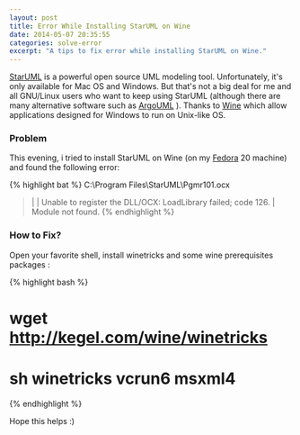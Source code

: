 ```yaml
---
layout: post
title: Error While Installing StarUML on Wine
date: 2014-05-07 20:35:55
categories: solve-error
excerpt: "A tips to fix error while installing StarUML on Wine."
---
```


[StarUML](http://staruml.io/) is a powerful open source UML modeling tool. Unfortunately, it's only available for Mac OS and Windows. But that's not a big deal for me and all GNU/Linux users who want to keep using StarUML (although there are many alternative software such as [ArgoUML](http://argouml.tigris.org/) ). Thanks to [Wine](https://www.winehq.org/) which allow applications designed for Windows to run on Unix-like OS. 

### Problem
This evening, i tried to install StarUML on Wine (on my [Fedora](http://fedoraproject.org/) 20 machine) and found the following error:

{% highlight bat %}
C:\Program Files\StarUML\Pgmr101.ocx
> |
> | Unable to register the DLL/OCX: LoadLibrary failed; code 126.
> | Module not found.
{% endhighlight %}

### How to Fix?
Open your favorite shell, install winetricks and some wine prerequisites packages :

{% highlight bash %}
# wget http://kegel.com/wine/winetricks
# sh winetricks vcrun6 msxml4
{% endhighlight %}

Hope this helps :) 